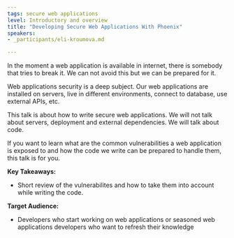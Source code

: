 ```yaml
---
tags: secure web applications
level: Introductory and overview
title: "Developing Secure Web Applications With Phoenix"
speakers:
- _participants/eli-kroumova.md

---
```

In the moment a web application is available in internet, there is somebody that tries to break it. We can not avoid this but we can be prepared for it.

Web applications security is a deep subject. Our web applications are installed on servers, live in different environments, connect to database, use external APIs, etc.

This talk is about how to write secure web applications. We will not talk about servers, deployment and external dependencies. We will talk about code.

If you want to learn what are the common vulnerabilities a web application is exposed to and how the code we write can be prepared to handle them, this talk is for you.

**Key Takeaways:**
- Short review of the vulnerabilites and how to take them into account while writing the code.

**Target Audience:**
- Developers who start working on web applications or seasoned web applications developers who want to refresh their knowledge
